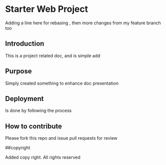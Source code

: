 # Starter Web Project

Adding a line here for rebasing , then more changes from my feature branch too

## Introduction

This is a project related doc, and is simple add

## Purpose

Simply created something to enhance doc presentation
## Deployment

 Is done by following the process
## How to contribute

Please fork this repo and issue pull requests for review

##copyright

Added copy right. All rights reserved
